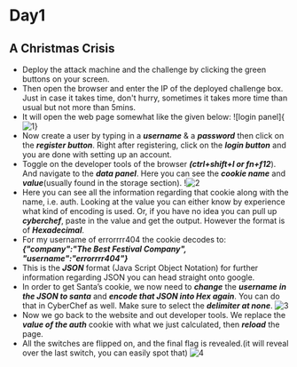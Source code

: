 # Day1
## A Christmas Crisis

- Deploy the attack machine and the challenge by clicking the green buttons on your screen.
- Then open the browser and enter the IP of the deployed challenge box. Just in case it takes time, don't hurry, sometimes it takes more time than usual but not more than 5mins.
- It will open the web page somewhat like the given below:
![login panel]{![1](https://user-images.githubusercontent.com/83836972/120929169-9bf1a180-c705-11eb-9471-8d1c4e015c22.png)}
- Now create a user by typing in a ***username*** & a ***password*** then click on the ***register button***. Right after registering, click on the ***login button*** and you are done with setting up an account.
- Toggle on the developer tools of the browser ***(ctrl+shift+I or fn+f12***). And navigate to the ***data panel***. Here you can see the ***cookie name*** and ***value***(usually found in the storage section).
!![2](https://user-images.githubusercontent.com/83836972/120929304-2f2ad700-c706-11eb-85a0-e12f0f3cb385.png)
- Here you can see all the information regarding that cookie along with the name, i.e. auth. Looking at the value you can either know by experience what kind of encoding is used. Or, if you have no idea you can pull up ***cyberchef***, paste in the value and get the output. However the format is of ***Hexadecimal***.
- For my username of errorrrr404 the cookie decodes to:***{"company":"The Best Festival Company", "username":"errorrrr404"}***
- This is the ***JSON*** format (Java Script Object Notation) for further information regarding JSON you can head straight onto google.
- In order to get Santa’s cookie, we now need to ***change*** the ***username*** ***in the JSON to santa*** and ***encode that JSON into Hex again***. You can do that in CyberChef as well. Make sure to select the ***delimiter at none***.
![3](https://user-images.githubusercontent.com/83836972/120929315-3ce05c80-c706-11eb-9217-f8b898c00e35.png)
- Now we go back to the website and out developer tools. We replace the ***value of the auth*** cookie with what we just calculated, then ***reload*** the page.
- All the switches are flipped on, and the final flag is revealed.(it will reveal over the last switch, you can easily spot that)
![4](https://user-images.githubusercontent.com/83836972/120929323-45d12e00-c706-11eb-96b3-75b60554c741.png)

